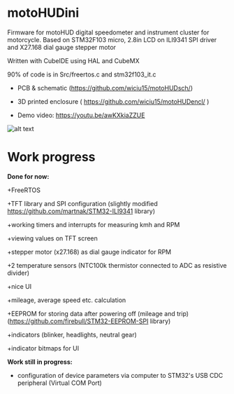 # motoHUDini
Firmware for motoHUD digital speedometer and instrument cluster for motorcycle. Based on STM32F103 micro, 2.8in LCD on ILI9341 SPI driver and X27.168 dial gauge stepper motor

Written with CubeIDE using HAL and CubeMX

90% of code is in Src/freertos.c and stm32f103_it.c


- PCB & schematic (https://github.com/wiciu15/motoHUDsch/)

- 3D printed enclosure ( https://github.com/wiciu15/motoHUDencl/ )

- Demo video: https://youtu.be/awKXkiaZZUE

![alt text](https://i.imgur.com/zx7ixDC.png)

# Work progress

<b>Done for now:</b>

+FreeRTOS

+TFT library and SPI configuration (slightly modified https://github.com/martnak/STM32-ILI9341 library)

+working timers and interrupts for measuring kmh and RPM

+viewing values on TFT screen

+stepper motor (x27.168) as dial gauge indicator for RPM

+2 temperature sensors (NTC100k thermistor connected to ADC as resistive divider)

+nice UI

+mileage, average speed etc. calculation

+EEPROM for storing data after powering off (mileage and trip) (https://github.com/firebull/STM32-EEPROM-SPI library)

+indicators (blinker, headlights, neutral gear)

+indicator bitmaps for UI

<b>Work still in progress:</b>

- configuration of device parameters via computer to STM32's USB CDC peripheral (Virtual COM Port)
